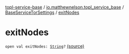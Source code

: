 [topl-service-base](../../index.md) / [io.matthewnelson.topl_service_base](../index.md) / [BaseServiceTorSettings](index.md) / [exitNodes](./exit-nodes.md)

# exitNodes

`open val exitNodes: `[`String`](https://kotlinlang.org/api/latest/jvm/stdlib/kotlin/-string/index.html)`?` [(source)](https://github.com/05nelsonm/TorOnionProxyLibrary-Android/blob/master/topl-service-base/src/main/java/io/matthewnelson/topl_service_base/BaseServiceTorSettings.kt#L216)